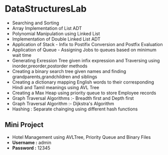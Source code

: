 # DataStructuresLab
 - Searching and Sorting
 - Array Implementation of List ADT
 - Polynomial Manipulation using Linked List
 - Implementation of Double Linked List ADT
 - Application of Stack - Infix to Postifix Conversion and Postfix Evaluation
 - Application of Queue - Assigning Jobs to queues based on minimum wait time
 - Generating Exression Tree given infix expression and Traversing using inorder,preorder,postorder methods
 - Creating a binary search tree given names and finding grandparents,grandchildren and siblings
 - Creating a dictionary mapping English words to their corresponding Hindi and Tamil meanings using AVL Tree 
 - Creating a Max Heap using priority queue to store Employee records 
 - Graph Traversal Algorithms :- Breadth first and Depth first
 - Graph Traversal Algorithm :- Dijkstra's Algorithm
 - Hashing : Separate chainging using different hash functions

## Mini Project
 - Hotel Management using AVLTree, Priority Queue and Binary Files
 - **Username :** admin
 - **Password :** 12345
